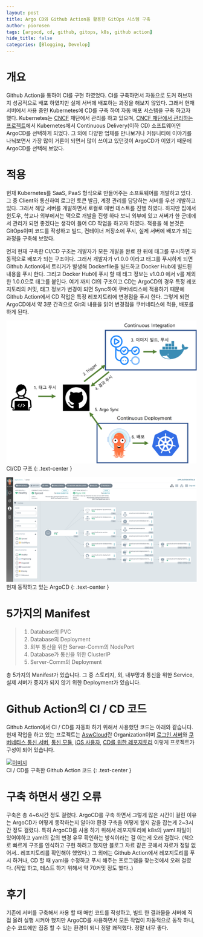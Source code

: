 ```yaml
---
layout: post
title: Argo CD와 Github Action을 활용한 GitOps 시스템 구축
author: piorosen
tags: [argocd, cd, github, gitops, k8s, github action]
hide_title: false
categories: [Blogging, Develop]
---
```


# 개요
Github Action을 통하여 CI를 구현 하였었다. CI를 구축하면서 자동으로 도커 허브까지 성공적으로 배포 하였지만 실제 서버에 배포하는 과정을 해보지 않았다. 그래서 현재 서버에서 사용 중인 Kubernetes에 CD를 구축 하여 자동 배포 서스템을 구축 하고자 했다. Kubernetes는 [CNCF](https://www.cncf.io/) 재단에서 관리를 하고 있으며, [CNCF 재단에서 관리하는 프로젝트](https://www.cncf.io/projects/)에서 Kubernetes에서 Continuous Delivery(이하 CD) 소프트웨어인 ArgoCD를 선택하게 되었다. 그 외에 다양한 업체를 만나보거나 커뮤니티에 이야기를 나눠보면서 가장 많이 거론이 되면서 많이 쓰이고 있던것이 ArgoCD가 이였기 때문에 ArgoCD를 선택해 보았다.

# 적용

현재 Kubernetes를 SaaS, PaaS 형식으로 만들어주는 소프트웨어를 개발하고 있다. 그 중 Client와 통신하여 로그인 토큰 발급, 계정 관리를 담당하는 서버를 우선 개발하고 있다. 그래서 해당 서버를 개발하면서 로컬로 매번 테스트를 진행 하였다. 하지만 집에서 윈도우, 학교나 외부에서는 맥으로 개발을 진행 하다 보니 외부에 있고 서버가 한 군데에서 관리가 되면 좋겠다는 생각이 들어 CD 작업을 하고자 하였다. 적용을 해 본것은 GitOps이며 코드를 작성하고 빌드, 컨테이너 저장소에 푸시, 실제 서버에 배포가 되는 과정을 구축해 보았다.

먼저 현재 구축한 CI/CD 구조는 개발자가 모든 개발을 완료 한 뒤에 태그를 푸시하면 자동적으로 배포가 되는 구조이다. 그래서 개발자가 v1.0.0 이라고 태그를 푸시하게 되면 Github Action에서 트리거가 발생해 Dockerfile을 빌드하고 Docker Hub에 빌드된 내용을 푸시 한다. 그리고 Docker Hub에 푸시 할 때 태그 정보는 v1.0.0 에서 v를 제외한 1.0.0으로 태그를 붙인다. 여기 까지 CI의 구조이고 CD는 ArgoCD의 경우 특정 레포지토리의 커밋, 태그 정보가 변경이 되면 Sync하여 쿠버네티스에 적용하기 때문에 Github Action에서 CD 작업은 특정 레포지토리에 변경점을 푸시 한다. 그렇게 되면 ArgoCD에서 약 3분 간격으로 Git의 내용을 읽어 변경점을 쿠버네티스에 적용, 배포를 하게 된다.

![argocd](/assets/img/post/2022-03-04-workflow.png)
<br>CI/CD 구조
{: .text-center }


![argocd](/assets/img/post/2022-03-04-argocd.png)
<br>현재 동작하고 있는 ArgoCD
{: .text-center }

# 5가지의 Manifest

> 1. Database의 PVC
> 2. Database의 Deployment
> 3. 외부 통신을 위한 Server-Comm의 NodePort
> 4. Database가 통신을 위한 ClusterIP
> 5. Server-Comm의 Deployment

총 5가지의 Manifest가 있습니다. 그 중 스토리지, 외, 내부망과 통신을 위한 Service, 실제 서버가 중지가 되지 않기 위한 Deployment가 있습니다.

# Github Action의 CI / CD 코드

Github Action에서 CI / CD를 자동화 하기 위해서 사용했던 코드는 아래와 같습니다. 현재 작업을 하고 있는 프로젝트는 [AswCloud](https://github.com/aswcloud)란 Organization이며 [로그인 서버](https://github.com/aswcloud/server-comm)와 [쿠버네티스 통신 서버](https://github.com/aswcloud/server-k8s), [통신 모듈](https://github.com/aswcloud/idl), [iOS 사용자](https://github.com/aswcloud/client-ios), [CD를 위한 레포지토리](https://github.com/aswcloud/argo-cd) 이렇게 프로젝트가 구성이 되어 있습니다.

[![이미지](https://opengraph.githubassets.com/d1c94cbd3f9528f3f94f1eddc5c2e35388f99a05c865544b4e66670aa23122b7/aswcloud/server-comm)](https://github.com/aswcloud/server-comm/blob/main/.github/workflows/docker-image.yml)
<br>CI / CD를 구축한 Github Action 코드
{: .text-center }

# 구축 하면서 생긴 오류

구축은 총 4~6시간 정도 걸렸다. ArgoCD를 구축 하면서 그렇게 많은 시간이 걸린 이유는 ArgoCD가 어떻게 동작하는지 알아야 환경 구축을 어떻게 할지 감을 잡는게 2~3시간 정도 걸렸다. 특히 ArgoCD를 사용 하기 위해서 레포지토리에 k8s의 yaml 파일이 있어야하고 yaml의 값의 변경 유무 확인하는 방식이라는 걸 아는게 오래 걸렸다. (책으로 빠르게 구조를 인식하고 구현 하려고 했지만 블로그 자료 같은 곳에서 자료가 정말 없어서.. 레포지토리를 확인해야 했었다.) 그 외에는 Github Action에서 레포지토리를 푸시 하거나, CD 할 때 yaml을 수정하고 푸시 해주는 프로그램을 찾는것에서 오래 걸렸다. (작업 하고, 테스트 하기 위해서 약 70커밋 정도 했다..) 

# 후기

기존에 서버를 구축해서 사용 할 때 매번 코드를 작성하고, 빌드 한 결과물을 서버에 직접 올려 실행 시켜야 했지만 ArgoCD를 사용하면서 모든 작업이 자동적으로 동작 하니, 순수 코드에만 집중 할 수 있는 환경이 되니 정말 쾌적했다. 정말 너무 좋다.
